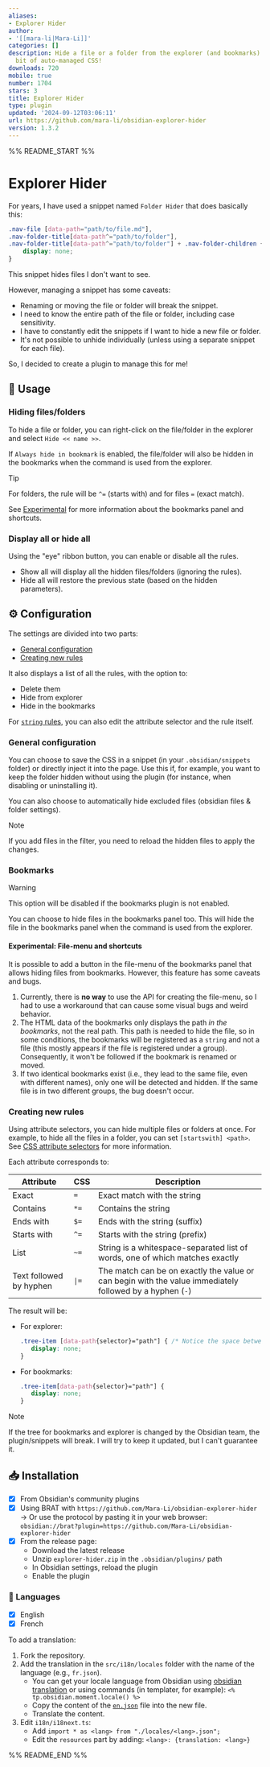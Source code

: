 ```yaml
---
aliases:
- Explorer Hider
author:
- '[[mara-li|Mara-Li]]'
categories: []
description: Hide a file or a folder from the explorer (and bookmarks) using a little
  bit of auto-managed CSS!
downloads: 720
mobile: true
number: 1704
stars: 3
title: Explorer Hider
type: plugin
updated: '2024-09-12T03:06:11'
url: https://github.com/mara-li/obsidian-explorer-hider
version: 1.3.2
---
```


%% README_START %%

# Explorer Hider

For years, I have used a snippet named `Folder Hider` that does basically this:

```css
.nav-file [data-path="path/to/file.md"],
.nav-folder-title[data-path^="path/to/folder"],
.nav-folder-title[data-path^="path/to/folder"] + .nav-folder-children {
    display: none;
}
```

This snippet hides files I don't want to see.

However, managing a snippet has some caveats:

- Renaming or moving the file or folder will break the snippet.
- I need to know the entire path of the file or folder, including case sensitivity.
- I have to constantly edit the snippets if I want to hide a new file or folder.
- It's not possible to unhide individually (unless using a separate snippet for each file).

So, I decided to create a plugin to manage this for me!

## 🧰 Usage
### Hiding files/folders

To hide a file or folder, you can right-click on the file/folder in the explorer and select `Hide << name >>`.

If `Always hide in bookmark` is enabled, the file/folder will also be hidden in the bookmarks when the command is used from the explorer.

> [!TIP]
> For folders, the rule will be `^=` (starts with) and for files `=` (exact match).

See [Experimental](#experimental-file-menu-and-shortcuts) for more information about the bookmarks panel and shortcuts.

### Display all or hide all

Using the "eye" ribbon button, you can enable or disable all the rules.

- Show all will display all the hidden files/folders (ignoring the rules).
- Hide all will restore the previous state (based on the hidden parameters).

## ⚙️ Configuration

The settings are divided into two parts:
- [General configuration](#general-configuration)
- [Creating new rules](#creating-new-rules)

It also displays a list of all the rules, with the option to:
- Delete them
- Hide from explorer 
- Hide in the bookmarks

For [`string` rules](#creating-new-rules), you can also edit the attribute selector and the rule itself.

### General configuration

You can choose to save the CSS in a snippet (in your `.obsidian/snippets` folder) or directly inject it into the page. Use this if, for example, you want to keep the folder hidden without using the plugin (for instance, when disabling or uninstalling it).

You can also choose to automatically hide excluded files (obsidian files & folder settings).

> [!NOTE]
> If you add files in the filter, you need to reload the hidden files to apply the changes.

### Bookmarks

> [!warning] 
> This option will be disabled if the bookmarks plugin is not enabled.

You can choose to hide files in the bookmarks panel too. This will hide the file in the bookmarks panel when the command is used from the explorer.

#### Experimental: File-menu and shortcuts

It is possible to add a button in the file-menu of the bookmarks panel that allows hiding files from bookmarks. However, this feature has some caveats and bugs.

1. Currently, there is **no way** to use the API for creating the file-menu, so I had to use a workaround that can cause some visual bugs and weird behavior.
2. The HTML data of the bookmarks only displays the path *in the bookmarks*, not the real path. This path is needed to hide the file, so in some conditions, the bookmarks will be registered as a `string` and not a file (this mostly appears if the file is registered under a group). Consequently, it won't be followed if the bookmark is renamed or moved.
3. If two identical bookmarks exist (i.e., they lead to the same file, even with different names), only one will be detected and hidden. If the same file is in two different groups, the bug doesn't occur.

### Creating new rules

Using attribute selectors, you can hide multiple files or folders at once. For example, to hide all the files in a folder, you can set `[startswith] <path>`. See [CSS attribute selectors](https://developer.mozilla.org/en-US/docs/Web/CSS/Attribute_selectors) for more information.

Each attribute corresponds to:

| Attribute               | CSS    | Description                                                                                            |
| ----------------------- | ------ | ------------------------------------------------------------------------------------------------------ |
| Exact                   | `=`    | Exact match with the string                                                                            |
| Contains                | `*=`   | Contains the string                                                                                    |
| Ends with               | `$=`   | Ends with the string (suffix)                                                                          |
| Starts with             | `^=`   | Starts with the string (prefix)                                                                        |
| List                    | `~=`   | String is a whitespace-separated list of words, one of which matches exactly                           |
| Text followed by hyphen | `\|=`  | The match can be on exactly the value or can begin with the value immediately followed by a hyphen (`-`) |

The result will be:
- For explorer:
   ```css
   .tree-item [data-path{selector}="path"] { /* Notice the space between the class and the attribute */
      display: none;
   }
   ```
- For bookmarks:
   ```css
   .tree-item[data-path{selector}="path"] { 
      display: none;
   }
   ```

> [!Note]
> If the tree for bookmarks and explorer is changed by the Obsidian team, the plugin/snippets will break. I will try to keep it updated, but I can't guarantee it.

## 📥 Installation

- [x] From Obsidian's community plugins
- [X] Using BRAT with `https://github.com/Mara-Li/obsidian-explorer-hider`  
   → Or use the protocol by pasting it in your web browser: `obsidian://brat?plugin=https://github.com/Mara-Li/obsidian-explorer-hider`
- [X] From the release page:
  - Download the latest release
  - Unzip `explorer-hider.zip` in the `.obsidian/plugins/` path
  - In Obsidian settings, reload the plugin
  - Enable the plugin

### 🎼 Languages

- [X] English
- [X] French

To add a translation:

1. Fork the repository.
2. Add the translation in the `src/i18n/locales` folder with the name of the language (e.g., `fr.json`).
   - You can get your locale language from Obsidian using [obsidian translation](https://github.com/obsidianmd/obsidian-translations) or using commands (in templater, for example): `<% tp.obsidian.moment.locale() %>`
   - Copy the content of the [`en.json`](./src/i18n/locales/en.json) file into the new file.
   - Translate the content.
3. Edit `i18n/i18next.ts`:
   - Add `import * as <lang> from "./locales/<lang>.json";`
   - Edit the `resources` part by adding: `<lang>: {translation: <lang>}`


%% README_END %%